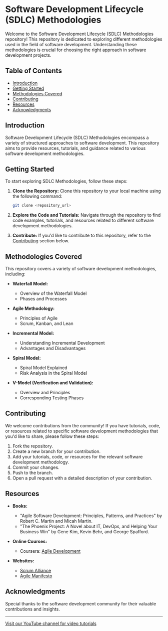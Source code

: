# Software Development Lifecycle (SDLC) Methodologies

Welcome to the Software Development Lifecycle (SDLC) Methodologies repository! This repository is dedicated to exploring different methodologies used in the field of software development. Understanding these methodologies is crucial for choosing the right approach in software development projects.

## Table of Contents

- [Introduction](#introduction)
- [Getting Started](#getting-started)
- [Methodologies Covered](#methodologies-covered)
- [Contributing](#contributing)
- [Resources](#resources)
- [Acknowledgments](#acknowledgments)

## Introduction

Software Development Lifecycle (SDLC) Methodologies encompass a variety of structured approaches to software development. This repository aims to provide resources, tutorials, and guidance related to various software development methodologies.

## Getting Started

To start exploring SDLC Methodologies, follow these steps:

1. **Clone the Repository:** Clone this repository to your local machine using the following command:
   ```bash
   git clone <repository_url>
   ```

2. **Explore the Code and Tutorials:** Navigate through the repository to find code examples, tutorials, and resources related to different software development methodologies.

3. **Contribute:** If you'd like to contribute to this repository, refer to the [Contributing](#contributing) section below.

## Methodologies Covered

This repository covers a variety of software development methodologies, including:

- **Waterfall Model:**
  - Overview of the Waterfall Model
  - Phases and Processes

- **Agile Methodology:**
  - Principles of Agile
  - Scrum, Kanban, and Lean

- **Incremental Model:**
  - Understanding Incremental Development
  - Advantages and Disadvantages

- **Spiral Model:**
  - Spiral Model Explained
  - Risk Analysis in the Spiral Model

- **V-Model (Verification and Validation):**
  - Overview and Principles
  - Corresponding Testing Phases

## Contributing

We welcome contributions from the community! If you have tutorials, code, or resources related to specific software development methodologies that you'd like to share, please follow these steps:

1. Fork the repository.
2. Create a new branch for your contribution.
3. Add your tutorials, code, or resources for the relevant software development methodology.
4. Commit your changes.
5. Push to the branch.
6. Open a pull request with a detailed description of your contribution.

## Resources

- **Books:**
  - "Agile Software Development: Principles, Patterns, and Practices" by Robert C. Martin and Micah Martin.
  - "The Phoenix Project: A Novel about IT, DevOps, and Helping Your Business Win" by Gene Kim, Kevin Behr, and George Spafford.

- **Online Courses:**
  - Coursera: [Agile Development](https://www.coursera.org/specializations/agile-development)

- **Websites:**
  - [Scrum Alliance](https://www.scrumalliance.org/)
  - [Agile Manifesto](https://agilemanifesto.org/)

## Acknowledgments

Special thanks to the software development community for their valuable contributions and insights.

---

[Visit our YouTube channel for video tutorials](<YouTube_Channel_Link>)